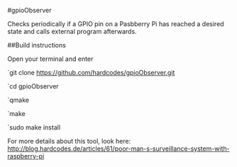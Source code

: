 #gpioObserver

Checks periodically if a GPIO pin on a Pasbberry Pi has reached a desired state and calls external program afterwards.


##Build instructions

Open your terminal and enter

`git clone https://github.com/hardcodes/gpioObserver.git

`cd gpioObserver

`qmake

`make

`sudo make install


For more details about this tool, look here:
http://blog.hardcodes.de/articles/61/poor-man-s-surveillance-system-with-raspberry-pi
